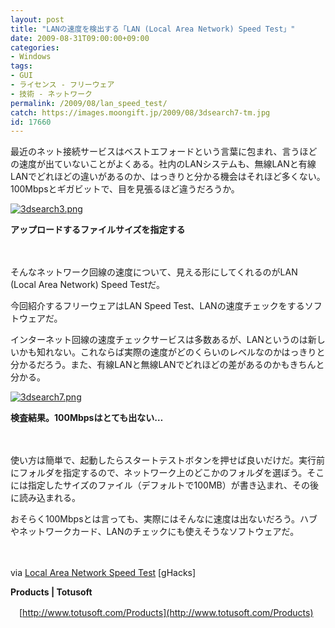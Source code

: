 ```yaml
---
layout: post
title: "LANの速度を検出する「LAN (Local Area Network) Speed Test」"
date: 2009-08-31T09:00:00+09:00
categories:
- Windows
tags: 
- GUI
- ライセンス - フリーウェア
- 技術 - ネットワーク
permalink: /2009/08/lan_speed_test/
catch: https://images.moongift.jp/2009/08/3dsearch7-tm.jpg
id: 17660
---
```

最近のネット接続サービスはベストエフォードという言葉に包まれ、言うほどの速度が出ていないことがよくある。社内のLANシステムも、無線LANと有線LANでどれほどの違いがあるのか、はっきりと分かる機会はそれほど多くない。100Mbpsとギガビットで、目を見張るほど違うだろうか。

  

[![3dsearch3.png](https://images.moongift.jp/2009/08/3dsearch3-tm2.jpg)](https://images.moongift.jp/2009/08/3dsearch32.png)  
  
**アップロードするファイルサイズを指定する**

  

　

  

そんなネットワーク回線の速度について、見える形にしてくれるのがLAN (Local Area Network) Speed Testだ。

  

今回紹介するフリーウェアはLAN Speed Test、LANの速度チェックをするソフトウェアだ。

  
  
<!--more-->

インターネット回線の速度チェックサービスは多数あるが、LANというのは新しいかも知れない。これならば実際の速度がどのくらいのレベルなのかはっきりと分かるだろう。また、有線LANと無線LANでどれほどの差があるのかもきちんと分かる。

  

[![3dsearch7.png](https://images.moongift.jp/2009/08/3dsearch7-tm.jpg)](https://images.moongift.jp/2009/08/3dsearch7.png)  
  
**検査結果。100Mbpsはとても出ない…**

  

　

  

使い方は簡単で、起動したらスタートテストボタンを押せば良いだけだ。実行前にフォルダを指定するので、ネットワーク上のどこかのフォルダを選ぼう。そこには指定したサイズのファイル（デフォルトで100MB）が書き込まれ、その後に読み込まれる。

  

おそらく100Mbpsとは言っても、実際にはそんなに速度は出ないだろう。ハブやネットワークカード、LANのチェックにも使えそうなソフトウェアだ。

  

　

  

via [Local Area Network Speed Test](http://www.ghacks.net/2009/08/26/local-area-network-speed-test/) [gHacks]

  

**Products | Totusoft**  
  
　[http://www.totusoft.com/Products](http://www.totusoft.com/Products)

  
